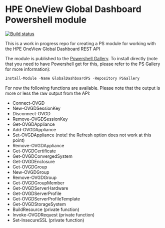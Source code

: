 # HPE OneView Global Dashboard Powershell module

[![Build status](https://ci.appveyor.com/api/projects/status/4309as0cbnf0j3j5?svg=true)](https://ci.appveyor.com/project/rumart/globaldashboardps)

This is a work in progress repo for creating a PS module for working with the HPE OneView Global Dashboard REST API

The module is published to the [Powershell Gallery](https://www.powershellgallery.com/packages/GlobalDashboardPS). To install directly (note that you need to have Powershell get for this, please refer to the PS Gallery for more information):

```powershell
Install-Module -Name GlobalDashboardPS -Repository PSGallery
```

For now the following functions are available. Please note that the output is more or less the raw output from the API:

- Connect-OVGD
- New-OVGDSessionKey
- Disconnect-OVGD
- Remove-OVGDSessionKey
- Get-OVGDAppliance
- Add-OVGDAppliance
- Set-OVGDAppliance (note! the Refresh option does not work at this point)
- Remove-OVGDAppliance
- Get-OVGDCertificate
- Get-OVGDConvergedSystem
- Get-OVGDEnclosure
- Get-OVGDGroup
- New-OVGDGroup
- Remove-OVGDGroup
- Get-OVGDGroupMember
- Get-OVGDServerHardware
- Get-OVGDServerProfile
- Get-OVGDServerProfileTemplate
- Get-OVGDStorageSystem
- BuildResource (private function)
- Invoke-OVGDRequest (private function)
- Set-InsecureSSL (private function)